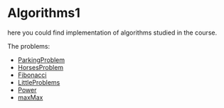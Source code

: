 
# Algorithms1
here you could find implementation of algorithms studied in the course. 

The problems:

 - [ParkingProblem](https://github.com/sivanyahav/algorithms1/tree/main/ParkingProblem)
 - [HorsesProblem](https://github.com/sivanyahav/algorithms1/tree/main/HorsesProblem)
 - [Fibonacci](https://github.com/sivanyahav/Algorithms1/tree/main/Fibonacci)
 - [LittleProblems](https://github.com/sivanyahav/Algorithms1/tree/main/LittleProblems)
 - [Power](https://github.com/sivanyahav/Algorithms1/tree/main/Power)
 - [maxMax](https://github.com/sivanyahav/Algorithms1/tree/main/MaxMax)


